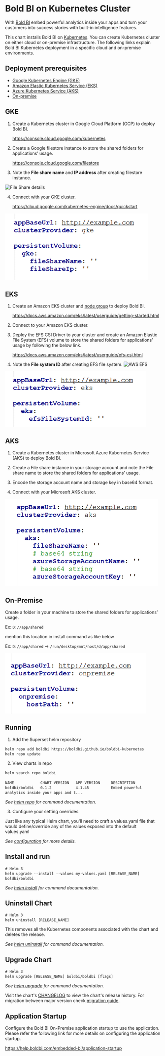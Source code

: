 # Bold BI on Kubernetes Cluster

With [Bold BI](https://www.boldbi.com/) embed powerful analytics inside your apps and turn your customers into success stories with built-in intelligence features.

This chart installs Bold BI on [Kubernetes](http://kubernetes.io). You can create Kubernetes cluster on either cloud or on-premise infrastructure. The following links explain Bold BI Kubernetes deployment in a specific cloud and on-premise environments.
    
## Deployment prerequisites

* [Google Kubernetes Engine (GKE)](#GKE)
* [Amazon Elastic Kubernetes Service (EKS)](#EKS)
* [Azure Kubernetes Service (AKS)](#AKS)
* [On-premise](#On-Premise)

## GKE

1. Create a Kubernetes cluster in Google Cloud Platform (GCP) to deploy Bold BI.

   https://console.cloud.google.com/kubernetes 

2. Create a Google filestore instance to store the shared folders for applications’ usage.

   https://console.cloud.google.com/filestore 

3. Note the **File share name** and **IP address** after creating filestore instance.

![File Share details](images/gke_file_share_details.png)

4. Connect with your GKE cluster.

   https://cloud.google.com/kubernetes-engine/docs/quickstart
   
![Persistent Volume GKE](docs/images/persistent_vol_gke.png)

## EKS

1. Create an Amazon EKS cluster and [node group](https://docs.aws.amazon.com/eks/latest/userguide/eks-compute.html) to deploy Bold BI.

   https://docs.aws.amazon.com/eks/latest/userguide/getting-started.html 

2. Connect to your Amazon EKS cluster.

3. Deploy the EFS CSI Driver to your cluster and create an Amazon Elastic File System (EFS) volume to store the shared folders for applications’ usage by following the below link.

   https://docs.aws.amazon.com/eks/latest/userguide/efs-csi.html 

4. Note the **File system ID** after creating EFS file system.
![AWS EFS](images/aws-efs.png)

![Persistent Volume EKS](docs/images/persistent_vol_eks.png)

## AKS

1. Create a Kubernetes cluster in Microsoft Azure Kubernetes Service (AKS) to deploy Bold BI.

2. Create a File share instance in your storage account and note the File share name to store the shared folders for applications’ usage.

3. Encode the storage account name and storage key in base64 format.

4. Connect with your Microsoft AKS cluster.

![Persistent Volume AKS](docs/images/persistent_vol_aks.png)

## On-Premise

Create a folder in your machine to store the shared folders for applications’ usage.

Ex: `D://app/shared`

mention this location in install command as like below
	
Ex: `D://app/shared` -> `/run/desktop/mnt/host/d/app/shared`

![Persistent Volume OnPremise](docs/images/persistent_vol_onpremise.png)	

## Running

1. Add the Superset helm repository

```console
helm repo add boldbi https://boldbi.github.io/boldbi-kubernetes
helm repo update
```

2. View charts in repo

```console
helm search repo boldbi

NAME            CHART VERSION   APP VERSION     DESCRIPTION
boldbi/boldbi   0.1.2           4.1.45          Embed powerful analytics inside your apps and t...
```

_See [helm repo](https://helm.sh/docs/helm/helm_repo/) for command documentation._

3. Configure your setting overrides

Just like any typical Helm chart, you'll need to craft a values.yaml file that would define/override any of the values exposed into the default values.yaml

_See [configuration](docs/configuration.md) for more details._

## Install and run

```console
# Helm 3
helm upgrade --install --values my-values.yaml [RELEASE_NAME] boldbi/boldbi
```

_See [helm install](https://helm.sh/docs/helm/helm_install/) for command documentation._

## Uninstall Chart

```console
# Helm 3
helm uninstall [RELEASE_NAME]
```

This removes all the Kubernetes components associated with the chart and deletes the release.

_See [helm uninstall](https://helm.sh/docs/helm/helm_uninstall/) for command documentation._

## Upgrade Chart

```console
# Helm 3
helm upgrade [RELEASE_NAME] boldbi/boldbi [flags]
```

_See [helm upgrade](https://helm.sh/docs/helm/helm_upgrade/) for command documentation._

Visit the chart's [CHANGELOG](./CHANGELOG.md) to view the chart's release history.
For migration between major version check [migration guide](#migration-guide).	

## Application Startup

Configure the Bold BI On-Premise application startup to use the application. Please refer the following link for more details on configuring the application startup.
    
https://help.boldbi.com/embedded-bi/application-startup